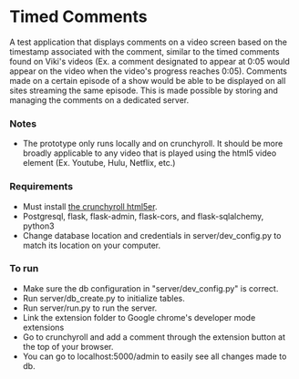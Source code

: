 # Timed Comments
  A test application that displays comments on a video screen based on the timestamp associated with the comment, similar to the timed comments found on Viki's videos (Ex. a comment designated to appear at 0:05 would appear on the video when the video's progress reaches 0:05). Comments made on a certain episode of a show would be able to be displayed on all sites streaming the same episode. This is made possible by storing and managing the comments on a dedicated server. 

### Notes
* The prototype only runs locally and on crunchyroll. It should be more broadly applicable to any video that is played using the html5 video element (Ex. Youtube, Hulu, Netflix, etc.)

### Requirements
* Must install [the crunchyroll html5er](https://chrome.google.com/webstore/detail/crunchyroll-html5/ihegfgnkffeibpmnajnoiemkcmlbmhmi).
* Postgresql, flask, flask-admin, flask-cors, and flask-sqlalchemy, python3
* Change database location and credentials in server/dev_config.py to match its location on your computer.


### To run
* Make sure the db configuration in "server/dev_config.py" is correct.
* Run server/db_create.py to initialize tables.
* Run server/run.py to run the server.
* Link the extension folder to Google chrome's developer mode extensions
* Go to crunchyroll and add a comment through the extension button at the top of your browser.
* You can go to localhost:5000/admin to easily see all changes made to db.
